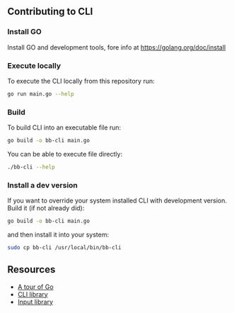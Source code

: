 ## Contributing to CLI

### Install GO

Install GO and development tools, fore info at https://golang.org/doc/install

### Execute locally

To execute the CLI locally from this repository run:
```bash
go run main.go --help
```

### Build

To build CLI into an executable file run:
```bash
go build -o bb-cli main.go
```

You can be able to execute file directly:
```bash
./bb-cli --help
```

### Install a dev version

If you want to override your system installed CLI with development version. 
Build it (if not already did):
```bash
go build -o bb-cli main.go
```
and then install it into your system:
```bash
sudo cp bb-cli /usr/local/bin/bb-cli
```

## Resources

* [A tour of Go](https://tour.golang.org/list)
* [CLI library](https://github.com/urfave/cli/blob/master/docs/v2/manual.md)
* [Input library](https://github.com/AlecAivazis/survey)

